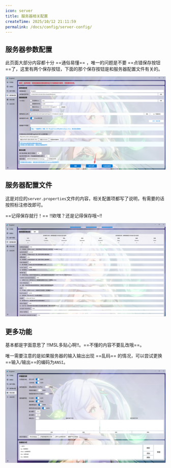 ```yaml
---
icon: server
title: 服务器相关配置
createTime: 2025/10/12 21:11:59
permalink: /docs/config/server-config/
---
```


## 服务器参数配置

此页面大部分内容都十分 ==通俗易懂== ，唯一的问题是不要 ==点错保存按钮==了，这里有两个保存按钮，下面的那个保存按钮是和服务器配置文件有关的。

![image-20251016150840307](./assets/image-20251016150840307.png)

## 服务器配置文件

这是对应的`server.properties`文件的内容，相关配置项都写了说明，有需要的话按照标注修改即可。

==记得保存就行！== !!欸嘿？还是记得保存哦~!!

![image-20251016151035692](./assets/image-20251016151035692.png)

## 更多功能

基本都是字面意思了 !!MSL多贴心啊!!。==不懂的内容不要乱改哦==。

唯一需要注意的是如果服务器的输入输出出现 ==乱码== 的情况，可以尝试更换 ==输入/输出==的编码为`ANSI`。

![image-20251016151439951](./assets/image-20251016151439951.png)
